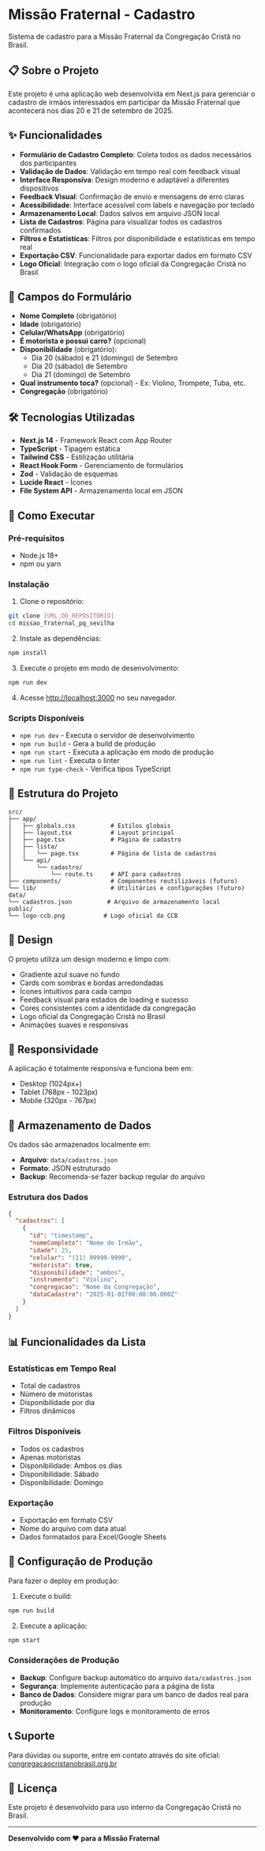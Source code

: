 # Missão Fraternal - Cadastro

Sistema de cadastro para a Missão Fraternal da Congregação Cristã no Brasil.

## 📋 Sobre o Projeto

Este projeto é uma aplicação web desenvolvida em Next.js para gerenciar o cadastro de irmãos interessados em participar da Missão Fraternal que acontecerá nos dias 20 e 21 de setembro de 2025.

## ✨ Funcionalidades

- **Formulário de Cadastro Completo**: Coleta todos os dados necessários dos participantes
- **Validação de Dados**: Validação em tempo real com feedback visual
- **Interface Responsiva**: Design moderno e adaptável a diferentes dispositivos
- **Feedback Visual**: Confirmação de envio e mensagens de erro claras
- **Acessibilidade**: Interface acessível com labels e navegação por teclado
- **Armazenamento Local**: Dados salvos em arquivo JSON local
- **Lista de Cadastros**: Página para visualizar todos os cadastros confirmados
- **Filtros e Estatísticas**: Filtros por disponibilidade e estatísticas em tempo real
- **Exportação CSV**: Funcionalidade para exportar dados em formato CSV
- **Logo Oficial**: Integração com o logo oficial da Congregação Cristã no Brasil

## 🎯 Campos do Formulário

- **Nome Completo** (obrigatório)
- **Idade** (obrigatório)
- **Celular/WhatsApp** (obrigatório)
- **É motorista e possui carro?** (opcional)
- **Disponibilidade** (obrigatório):
  - Dia 20 (sábado) e 21 (domingo) de Setembro
  - Dia 20 (sábado) de Setembro
  - Dia 21 (domingo) de Setembro
- **Qual instrumento toca?** (opcional) - Ex: Violino, Trompete, Tuba, etc.
- **Congregação** (obrigatório)

## 🛠️ Tecnologias Utilizadas

- **Next.js 14** - Framework React com App Router
- **TypeScript** - Tipagem estática
- **Tailwind CSS** - Estilização utilitária
- **React Hook Form** - Gerenciamento de formulários
- **Zod** - Validação de esquemas
- **Lucide React** - Ícones
- **File System API** - Armazenamento local em JSON

## 🚀 Como Executar

### Pré-requisitos

- Node.js 18+ 
- npm ou yarn

### Instalação

1. Clone o repositório:
```bash
git clone [URL_DO_REPOSITORIO]
cd missao_fraternal_pq_sevilha
```

2. Instale as dependências:
```bash
npm install
```

3. Execute o projeto em modo de desenvolvimento:
```bash
npm run dev
```

4. Acesse [http://localhost:3000](http://localhost:3000) no seu navegador.

### Scripts Disponíveis

- `npm run dev` - Executa o servidor de desenvolvimento
- `npm run build` - Gera a build de produção
- `npm run start` - Executa a aplicação em modo de produção
- `npm run lint` - Executa o linter
- `npm run type-check` - Verifica tipos TypeScript

## 📁 Estrutura do Projeto

```
src/
├── app/
│   ├── globals.css          # Estilos globais
│   ├── layout.tsx           # Layout principal
│   ├── page.tsx             # Página de cadastro
│   ├── lista/
│   │   └── page.tsx         # Página de lista de cadastros
│   └── api/
│       └── cadastro/
│           └── route.ts     # API para cadastros
├── components/              # Componentes reutilizáveis (futuro)
└── lib/                     # Utilitários e configurações (futuro)
data/
└── cadastros.json          # Arquivo de armazenamento local
public/
└── logo-ccb.png           # Logo oficial da CCB
```

## 🎨 Design

O projeto utiliza um design moderno e limpo com:
- Gradiente azul suave no fundo
- Cards com sombras e bordas arredondadas
- Ícones intuitivos para cada campo
- Feedback visual para estados de loading e sucesso
- Cores consistentes com a identidade da congregação
- Logo oficial da Congregação Cristã no Brasil
- Animações suaves e responsivas

## 📱 Responsividade

A aplicação é totalmente responsiva e funciona bem em:
- Desktop (1024px+)
- Tablet (768px - 1023px)
- Mobile (320px - 767px)

## 💾 Armazenamento de Dados

Os dados são armazenados localmente em:
- **Arquivo**: `data/cadastros.json`
- **Formato**: JSON estruturado
- **Backup**: Recomenda-se fazer backup regular do arquivo

### Estrutura dos Dados

```json
{
  "cadastros": [
    {
      "id": "timestamp",
      "nomeCompleto": "Nome do Irmão",
      "idade": 25,
      "celular": "(11) 99999-9999",
      "motorista": true,
      "disponibilidade": "ambos",
      "instrumento": "Violino",
      "congregacao": "Nome da Congregação",
      "dataCadastro": "2025-01-01T00:00:00.000Z"
    }
  ]
}
```

## 📊 Funcionalidades da Lista

### Estatísticas em Tempo Real
- Total de cadastros
- Número de motoristas
- Disponibilidade por dia
- Filtros dinâmicos

### Filtros Disponíveis
- Todos os cadastros
- Apenas motoristas
- Disponibilidade: Ambos os dias
- Disponibilidade: Sábado
- Disponibilidade: Domingo

### Exportação
- Exportação em formato CSV
- Nome do arquivo com data atual
- Dados formatados para Excel/Google Sheets

## 🔧 Configuração de Produção

Para fazer o deploy em produção:

1. Execute o build:
```bash
npm run build
```

2. Execute a aplicação:
```bash
npm start
```

### Considerações de Produção

- **Backup**: Configure backup automático do arquivo `data/cadastros.json`
- **Segurança**: Implemente autenticação para a página de lista
- **Banco de Dados**: Considere migrar para um banco de dados real para produção
- **Monitoramento**: Configure logs e monitoramento de erros

## 📞 Suporte

Para dúvidas ou suporte, entre em contato através do site oficial:
[congregacaocristanobrasil.org.br](https://congregacaocristanobrasil.org.br/)

## 📄 Licença

Este projeto é desenvolvido para uso interno da Congregação Cristã no Brasil.

---

**Desenvolvido com ❤️ para a Missão Fraternal**
